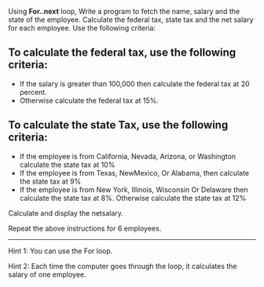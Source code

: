 Using **For..next** loop, Write a program to fetch the name, salary and the state of the employee. Calculate the federal tax, state tax and the net salary for each employee. Use the following criteria:
 
To calculate the federal tax, use the following criteria:
--------------------------------------------------------------------
 
* If the salary is greater than 100,000 then calculate the federal tax at 20 percent.
* Otherwise calculate the federal tax at 15%.
 
To calculate the state Tax, use the following criteria:
------------------------------------------------------------------
 
* If the employee is from California, Nevada, Arizona, or Washington calculate the state tax at 10%
* If the employee is from Texas, NewMexico, Or Alabama, then calculate the state tax at 9%
* If the employee is from New York, Illinois, Wisconsin Or Delaware then calculate the state tax at 8%. Otherwise calculate the state tax at 12%
 
Calculate and display the netsalary.
 
Repeat the above instructions for 6 employees.

--------------------------------------------------------------------------------

Hint 1: You can use the For loop.

Hint 2: Each time the computer goes through the loop, it calculates the salary of one employee.
